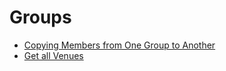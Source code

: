 # Groups

* [Copying Members from One Group to Another](copying-members-from-one-group-to-another.md)&#x20;
* [Get all Venues](../groups/get-all-venues.md)&#x20;
